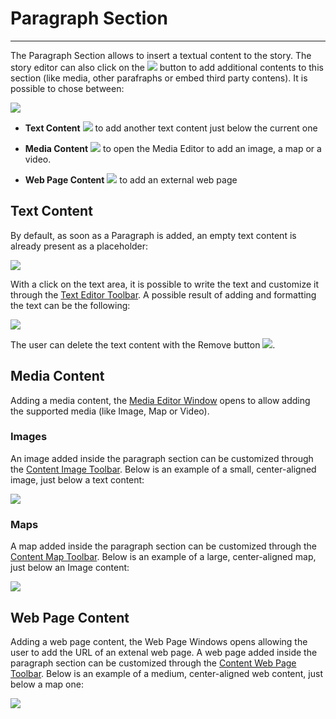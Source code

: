 # Paragraph Section
**********************

The Paragraph Section allows to insert a textual content to the story. The story editor can also click on the <img src="../img/button/++++.jpg" class="ms-docbutton"/> button to add additional contents to this section (like media, other parafraphs or embed third party contens). It is possible to chose between:

<img src="../img/paragraph-section/add-paragraph.jpg" class="ms-docimage"/>

* **Text Content** <img src="../img/button/add-text-content.jpg" class="ms-docbutton"/> to add another text content just below the current one

* **Media Content** <img src="../img/button/add-media-content.jpg" class="ms-docbutton"/> to open the Media Editor to add an image, a map or a video.

* **Web Page Content** <img src="../img/button/web-page-button.jpg" class="ms-docbutton"/> to add an external web page 

## Text Content

By default, as soon as a Paragraph is added, an empty text content is already present as a placeholder:

<img src="../img/paragraph-section/paragraph-section.jpg" class="ms-docimage"/>

With a click on the text area, it is possible to write the text and customize it through the [Text Editor Toolbar](text-editor-toolbar.md).  A possible result of adding and formatting the text can be the following: 

<img src="../img/paragraph-section/p-text-content.jpg" class="ms-docimage"/>

The user can delete the text content with the Remove button  <img src="../img/button/remove2.jpg" class="ms-docbutton"/>.

## Media Content

Adding a media content, the [Media Editor Window](media-editor-window.md) opens to allow adding the supported media (like Image, Map or Video). 

### Images

An image added inside the paragraph section can be customized through the [Content Image Toolbar](content-image-toolbar.md). Below is an example of a small, center-aligned image, just below a text content:

<img src="../img/paragraph-section/text-image.jpg" class="ms-docimage"/>

### Maps

A map added inside the paragraph section can be customized through the [Content Map Toolbar](content-map-toolbar.md). Below is an example of a large, center-aligned map, just below an Image content:

<img src="../img/paragraph-section/image-map.jpg" class="ms-docimage"/>

## Web Page Content 

Adding a web page content, the Web Page Windows opens allowing the user to add the URL of an extenal web page. A web page added inside the paragraph section can be customized through the [Content Web Page Toolbar](content-web-toolbar.md). Below is an example of a medium, center-aligned web content, just below a map one:

<img src="../img/paragraph-section/map-web.jpg" class="ms-docimage"/>